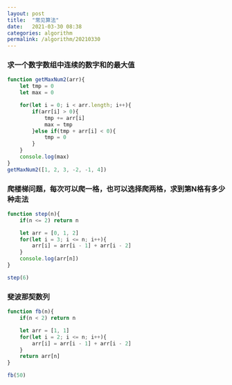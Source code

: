 ```yaml
---
layout: post
title:  "常见算法"
date:   2021-03-30 08:38
categories: algorithm
permalink: /algorithm/20210330
---
```


### 求一个数字数组中连续的数字和的最大值

```javascript
function getMaxNum2(arr){
    let tmp = 0
    let max = 0

    for(let i = 0; i < arr.length; i++){
        if(arr[i] > 0){
            tmp += arr[i]
            max = tmp
        }else if(tmp + arr[i] < 0){
            tmp = 0
        }
    }
    console.log(max)
}
getMaxNum2([1, 2, 3, -2, -1, 4])
```

### 爬楼梯问题，每次可以爬一格，也可以选择爬两格，求到第N格有多少种走法

```javascript
function step(n){
    if(n <= 2) return n

    let arr = [0, 1, 2]
    for(let i = 3; i <= n; i++){
        arr[i] = arr[i - 1] + arr[i - 2]
    }
    console.log(arr[n])
}

step(6)
```

### 斐波那契数列

```javascript
function fb(n){
    if(n < 2) return n

    let arr = [1, 1]
    for(let i = 2; i <= n; i++){
        arr[i] = arr[i - 1] + arr[i - 2]
    }
    return arr[n]
}

fb(50)
```
